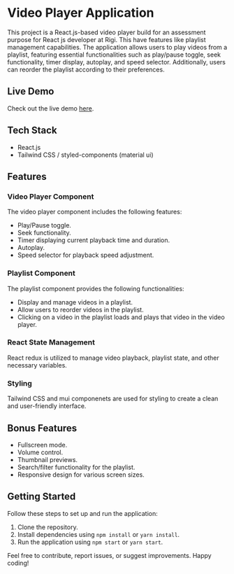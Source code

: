  # Video Player Application

This project is a React.js-based video player build for an assessment purpose for React js developer at Rigi. This have features like playlist management capabilities. The application allows users to play videos from a playlist, featuring essential functionalities such as play/pause toggle, seek functionality, timer display, autoplay, and speed selector. Additionally, users can reorder the playlist according to their preferences.

## Live Demo

Check out the live demo [here](https://video-player-rigi.netlify.app/).


## Tech Stack

- React.js
- Tailwind CSS / styled-components (material ui)

## Features

### Video Player Component

The video player component includes the following features:

- Play/Pause toggle.
- Seek functionality.
- Timer displaying current playback time and duration.
- Autoplay.
- Speed selector for playback speed adjustment.

### Playlist Component

The playlist component provides the following functionalities:

- Display and manage videos in a playlist.
- Allow users to reorder videos in the playlist.
- Clicking on a video in the playlist loads and plays that video in the video player.


### React State Management

React redux is utilized to manage video playback, playlist state, and other necessary variables.

### Styling

Tailwind CSS and mui componenets are used for styling to create a clean and user-friendly interface.

## Bonus Features 

- Fullscreen mode.
- Volume control.
- Thumbnail previews.
- Search/filter functionality for the playlist.
- Responsive design for various screen sizes.

## Getting Started

Follow these steps to set up and run the application:

1. Clone the repository.
2. Install dependencies using `npm install` or `yarn install`.
3. Run the application using `npm start` or `yarn start`.

Feel free to contribute, report issues, or suggest improvements. Happy coding!
